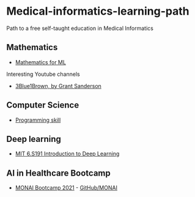 # Medical-informatics-learning-path
Path to a free self-taught education in Medical Informatics

## Mathematics
- [Mathematics for ML](https://www.coursera.org/specializations/mathematics-machine-learning)

Interesting Youtube channels
- [3Blue1Brown, by Grant Sanderson](https://www.youtube.com/c/3blue1brown)

## Computer Science
- [Programming skill](https://leetcode.com/)

 
## Deep learning 
- [MIT 6.S191 Introduction to Deep Learning](http://introtodeeplearning.com/)


## AI in Healthcare Bootcamp
- [MONAI Bootcamp 2021](https://www.youtube.com/playlist?list=PLtoSVSQ2XzyCobzE6NvwjNpITsQyPUtfs) - [GitHub/MONAI](https://github.com/Project-MONAI/MONAI)


